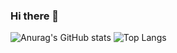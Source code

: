 ### Hi there 👋
![Anurag's GitHub stats](https://github-readme-stats.vercel.app/api?username=ddinggul&show_icons=true&theme=radical)
![Top Langs](https://github-readme-stats.vercel.app/api/top-langs/?username=ddinggul&layout=compact)
<!--
**ddinggul/ddinggul** is a ✨ _special_ ✨ repository because its `README.md` (this file) appears on your GitHub profile.

Here are some ideas to get you started:

- 🔭 I’m currently working on ...
- 🌱 I’m currently learning ...
- 👯 I’m looking to collaborate on ...
- 🤔 I’m looking for help with ...
- 💬 Ask me about ...
- 📫 How to reach me: ...
- 😄 Pronouns: ...
- ⚡ Fun fact: ...
-->
